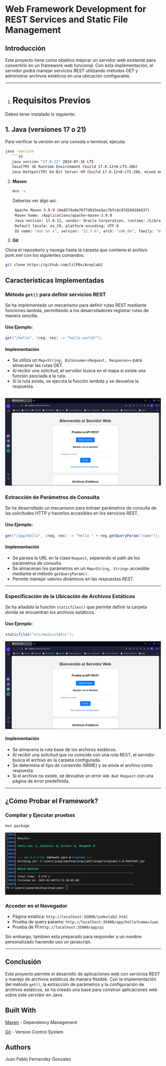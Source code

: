# Web Framework Development for REST Services and Static File Management

##  Introducción
Este proyecto tiene como objetivo mejorar un servidor web existente para convertirlo en un framework web funcional. Con esta implementación, el servidor podrá manejar servicios REST utilizando métodos GET y administrar archivos estáticos en una ubicación configurable.

---

1. # Requisitos Previos  

Debes tener instalado lo siguiente:  

## 1. Java (versiones 17 o 21)  
Para verificar la versión en una consola o terminal, ejecuta:  

```sh
java -version
   ```sh
   java version "17.0.12" 2024-07-16 LTS
   Java(TM) SE Runtime Environment (build 17.0.12+8-LTS-286)
   Java HotSpot(TM) 64-Bit Server VM (build 17.0.12+8-LTS-286, mixed mode, sharing)
   ```

2. **Maven**

   ```sh
   mvn -v
   ```
    Deberias ver algo asi:

   ```sh
    Apache Maven 3.9.9 (8e8579a9e76f7d015ee5ec7bfcdc97d260186937)  
    Maven home: /Applications/apache-maven-3.9.9  
    Java version: 17.0.12, vendor: Oracle Corporation, runtime: /Library/Java/JavaVirtualMachines/jdk-17.jdk/Contents/Home  
    Default locale: es_CO, platform encoding: UTF-8  
    OS name: "mac os x", version: "12.7.6", arch: "x86_64", family: "mac"  

   ```

3. **Git**

Clona el repositorio y navega hasta la carpeta que contiene el archivo pom.xml con los siguientes comandos:

   ```sh
   git clone https://github.com/lilP0x/Areplab2
   ```

##  Características Implementadas

###  Método `get()` para definir servicios REST
Se ha implementado un mecanismo para definir rutas REST mediante funciones lambda, permitiendo a los desarrolladores registrar rutas de manera sencilla.

####  Uso Ejemplo:
```java
get("/hello", (req, res) -> "hello world!");
```

####  Implementación
- Se utiliza un `Map<String, BiConsumer<Request, Response>>` para almacenar las rutas GET.
- Al recibir una solicitud, el servidor busca en el mapa si existe una función asociada a la ruta.
- Si la ruta existe, se ejecuta la función lambda y se devuelve la respuesta.


![alt text](image.png)
---

###  Extracción de Parámetros de Consulta
Se ha desarrollado un mecanismo para extraer parámetros de consulta de las solicitudes HTTP y hacerlos accesibles en los servicios REST.

####  Uso Ejemplo:
```java
get("/app/hello", (req, res) -> "hello " + req.getQueryParam("name"));
```

####  Implementación
- Se parsea la URL en la clase `Request`, separando el path de los parámetros de consulta.
- Se almacenan los parámetros en un `Map<String, String>` accesible mediante el método `getQueryParam()`.
- Permite manejar valores dinámicos en las respuestas REST.

---

###  Especificación de la Ubicación de Archivos Estáticos
Se ha añadido la función `staticfiles()` que permite definir la carpeta donde se encuentran los archivos estáticos.

####  Uso Ejemplo:
```java
staticfiles("src/main/static");
```

![alt text](image.png)

####  Implementación
- Se almacena la ruta base de los archivos estáticos.
- Al recibir una solicitud que no coincide con una ruta REST, el servidor busca el archivo en la carpeta configurada.
- Se determina el tipo de contenido (MIME) y se envía el archivo como respuesta.
- Si el archivo no existe, se devuelve un error `400 Bad Request` con una página de error predefinida.

---

##  ¿Cómo Probar el Framework?


###  Compilar y Ejecutar pruebas
```sh
mvn package
```
![alt text](image2.png)

###  Acceder en el Navegador
-  Página estática: `http://localhost:35000/indexlab2.html`
-  Prueba de query params: `http://localhost:35000/app/hello?name=Juan`
-  Prueba de PI:`http://localhost:35000/app/pi`

Sin embargo, tambien esta preparado para responder a un nombre personalizado haciendo uso un javascript.

---

##  Conclusión
Este proyecto permite el desarrollo de aplicaciones web con servicios REST y manejo de archivos estáticos de manera flexible. Con la implementación del método `get()`, la extracción de parámetros y la configuración de archivos estáticos, se ha creado una base para construir aplicaciones web sobre este servidor en Java.

## Built With

[Maven](https://maven.apache.org/index.html) - Dependency Management

[Git](https://git-scm.com) - Version Control System

## Authors

Juan Pablo Fernandez Gonzalez
